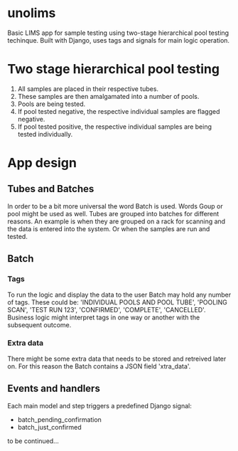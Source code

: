 # unolims

Basic LIMS app for sample testing using two-stage hierarchical pool testing techinque.
Built with Django, uses tags and signals for main logic operation.

# Two stage hierarchical pool testing

1. All samples are placed in their respective tubes.
2. These samples are then amalgamated into a number of pools.
3. Pools are being tested.
4. If pool tested negative, the respective individual samples are flagged negative.
5. If pool tested positive, the respective individual samples are being tested individually.

# App design

## Tubes and Batches

In order to be a bit more universal the word Batch is used. Words Goup or pool might be used as well.
Tubes are grouped into batches for different reasons.
An example is when they are grouped on a rack for scanning and the data is entered into the system.
Or when the samples are run and tested.

## Batch

### Tags

To run the logic and display the data to the user Batch may hold any number of tags.
These could be: 'INDIVIDUAL POOLS AND POOL TUBE', 'POOLING SCAN', 'TEST RUN 123', 'CONFIRMED', 'COMPLETE', 'CANCELLED'.
Business logic might interpret tags in one way or another with the subsequent outcome.

### Extra data

There might be some extra data that needs to be stored and retreived later on. For this reason the Batch contains a JSON field 'xtra_data'.

## Events and handlers

Each main model and step triggers a predefined Django signal:

- batch_pending_confirmation
- batch_just_confirmed

to be continued...

